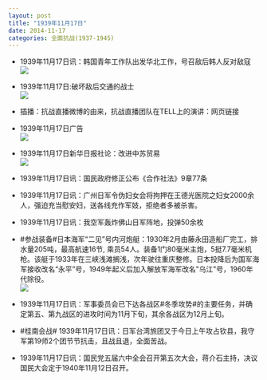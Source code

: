 ```yaml
---
layout: post
title: "1939年11月17日"
date: 2014-11-17
categories: 全面抗战(1937-1945)
---
```


<meta name="referrer" content="no-referrer" />

- 1939年11月17日讯：韩国青年工作队出发华北工作，号召敌后韩人反对敌寇 <br/><img src="https://ww4.sinaimg.cn/large/aca367d8jw1emee2n7jcyj20az0bodgq.jpg" />

- 1939年11月17日:破坏敌后交通的战士 <br/><img src="https://ww4.sinaimg.cn/large/aca367d8jw1emecccl1hfj20j210wk3m.jpg" />

- 插播：抗战直播微博的由来，抗战直播团队在TELL上的演讲：网页链接 

- 1939年11月17日广告 <br/><img src="https://ww4.sinaimg.cn/large/aca367d8jw1emeam00z7oj20j50drmzd.jpg" />

- 1939年11月17日新华日报社论：改进中苏贸易 <br/><img src="https://ww2.sinaimg.cn/large/aca367d8jw1eme8vjxxeqj210o0fp0xp.jpg" />

- 1939年11月17日讯：国民政府修正公布《合作社法》9章77条 

- 1939年11月17日讯：广州日军令伪妇女会将拘押在王德光医院之妇女2000余人，强迫充当慰安妇，送各线充作军妓，拒绝者多被杀害。 

- 1939年11月17日讯：我空军轰炸佛山日军阵地，投弹50余枚 

- #参战装备#日本海军“二见”号内河炮艇：1930年2月由藤永田造船厂完工，排水量205吨，最高航速16节, 乘员54人。装备1门80毫米主炮，5挺7.7毫米机枪。该艇于1933年在三峡浅滩搁浅，次年驶往重庆整修。日本投降后为国军海军接收改名“永平”号，1949年起义后加入解放军海军改名"乌江"号，1960年代除役。 <br/><img src="https://ww3.sinaimg.cn/large/aca367d8jw1emdriwfassj20a00j1q51.jpg" />

- 1939年11月17日讯：军事委员会已下达各战区#冬季攻势#的主要任务，并确定第五、第九战区的进攻时间为11月下旬，其余各战区为12月上旬。 

- #桂南会战# 1939年11月17日讯：日军台湾旅团又于今日上午攻占钦县，我守军第19师2个团节节抗击，且战且退，全面苦战。 

- 1939年11月17日讯：国民党五届六中全会召开第五次大会，蒋介石主持，决议国民大会定于1940年11月12日召开。 

